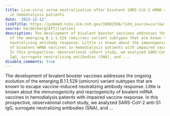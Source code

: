 ```yaml
---
title: Live-virus serum neutralization after bivalent SARS-CoV-2 mRNA vaccination
  in hemodialysis patients
date: '2023-12-12'
linkTitle: https://pubmed.ncbi.nlm.nih.gov/38082556/?utm_source=curl&utm_medium=rss&utm_campaign=pubmed-2&utm_content=1FakS-2QOkCT8HsMOQP1bCRQ4YzyumYOmxmF0moLsQ3dFB1E9V&fc=20220326224207&ff=20231212170812&v=2.17.9.post6+86293ac
source: heidelberg[Affiliation]
description: The development of bivalent booster vaccines addresses the ongoing evolution
  of the emerging B.1.1.529 (omicron) variant subtypes that are known to escape vaccine-induced
  neutralizing antibody response. Little is known about the immunogenicity and reactogenicity
  of bivalent mRNA vaccines in hemodialysis patients with impaired vaccine response.
  In this prospective, observational cohort study, we analyzed SARS-CoV-2 anti-S1
  IgG, surrogate neutralizing antibodies (SNA), and ...
disable_comments: true
---
```

The development of bivalent booster vaccines addresses the ongoing evolution of the emerging B.1.1.529 (omicron) variant subtypes that are known to escape vaccine-induced neutralizing antibody response. Little is known about the immunogenicity and reactogenicity of bivalent mRNA vaccines in hemodialysis patients with impaired vaccine response. In this prospective, observational cohort study, we analyzed SARS-CoV-2 anti-S1 IgG, surrogate neutralizing antibodies (SNA), and ...